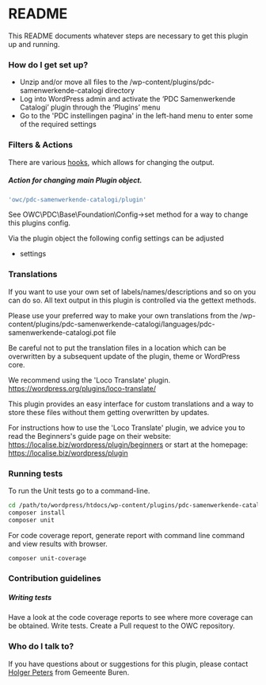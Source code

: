 # README #

This README documents whatever steps are necessary to get this plugin up and running.

### How do I get set up? ###

* Unzip and/or move all files to the /wp-content/plugins/pdc-samenwerkende-catalogi directory
* Log into WordPress admin and activate the ‘PDC Samenwerkende Catalogi’ plugin through the ‘Plugins’ menu
* Go to the 'PDC instellingen pagina' in the left-hand menu to enter some of the required settings

### Filters & Actions

There are various [hooks](https://codex.wordpress.org/Plugin_API/Hooks), which allows for changing the output.

##### Action for changing main Plugin object.
```php
'owc/pdc-samenwerkende-catalogi/plugin'
```

See OWC\PDC\Base\Foundation\Config->set method for a way to change this plugins config.

Via the plugin object the following config settings can be adjusted
- settings

### Translations ###

If you want to use your own set of labels/names/descriptions and so on you can do so.
All text output in this plugin is controlled via the gettext methods.

Please use your preferred way to make your own translations from the /wp-content/plugins/pdc-samenwerkende-catalogi/languages/pdc-samenwerkende-catalogi.pot file

Be careful not to put the translation files in a location which can be overwritten by a subsequent update of the plugin, theme or WordPress core.

We recommend using the 'Loco Translate' plugin.
https://wordpress.org/plugins/loco-translate/

This plugin provides an easy interface for custom translations and a way to store these files without them getting overwritten by updates.

For instructions how to use the 'Loco Translate' plugin, we advice you to read the Beginners's guide page on their website: https://localise.biz/wordpress/plugin/beginners
or start at the homepage: https://localise.biz/wordpress/plugin

### Running tests ###
To run the Unit tests go to a command-line.
```bash
cd /path/to/wordpress/htdocs/wp-content/plugins/pdc-samenwerkende-catalogi/
composer install
composer unit
```

For code coverage report, generate report with command line command and view results with browser.
```bash
composer unit-coverage
```

### Contribution guidelines ###

##### Writing tests
Have a look at the code coverage reports to see where more coverage can be obtained.
Write tests.
Create a Pull request to the OWC repository.

### Who do I talk to? ###
If you have questions about or suggestions for this plugin, please contact <a href="mailto:hpeters@Buren.nl">Holger Peters</a> from Gemeente Buren.

